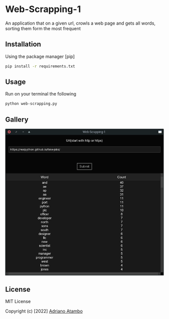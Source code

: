 # Web-Scrapping-1

An application that on a given url, 
crowls a web page and gets all words,
sorting them form the most frequent

## Installation

Using the package manager [pip]

```bash
pip install -r requirements.txt
```

## Usage

Run on your terminal the following

```bash
python web-scrapping.py
```

## Gallery

![alt text](image1.png 'Image')

## License

MIT License

Copyright (c) [2022] [Adriano Atambo](https://github.com/aatambo)
